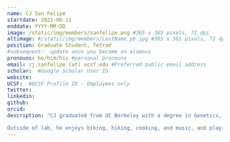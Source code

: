```yaml
---
name: CJ San Felipe
startdate: 2021-06-11
enddate: YYYY-MM-DD
image: /static/img/members/sanfelipe.png #365 x 365 pixels, 72 dpi
altimage: #/static/img/members/LastName_pb.jpg #365 x 365 pixels, 72 dpi
position: Graduate Student, Tetrad
#subsequent:  update once you become an alumnus
pronouns: he/him/his #personal pronouns
email: cj.sanfelipe (at) ucsf.edu #Preferred public email address
scholar:  #Google Scholar User ID
website:
UCSF:  #UCSF Profile ID - Employees only
twitter:
linkedin:
github:
orcid:
description: "CJ graduated from UC Berkeley with a degree in Genetics, Genomics and Developmental Biology. As an undergraduate, he studied how somitogenesis is initiated in Xenopus laevis under the mentorship of Dr. Richard Harland.

Outside of lab, he enjoys biking, hiking, cooking, and music, and playing guitar."
---
```

